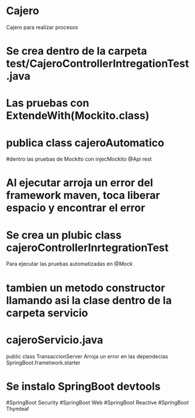 # Cajero
Cajero para realizar  procesos
# Se crea dentro de la carpeta test/CajeroControllerIntregationTest.java 
# Las pruebas con ExtendeWith(Mockito.class)
# publica class cajeroAutomatico
#dentro las pruebas de Mockito con injecMockito 
@Api rest
# Al ejecutar arroja un error del framework  maven, toca liberar espacio y encontrar el error
#  Se crea un plubic class cajeroControllerInrtegrationTest
Para ejecutar las pruebas automatizadas en @Mock
# tambien un metodo constructor llamando asi la clase dentro de la carpeta servicio
# cajeroServicio.java
public class TransaccionServer
Arroja un error en las dependecias SpringBoot.frametwork.starter
# Se instalo SpringBoot devtools
#SpringBoot Security
#SpringBoot Web
#SpringBoot Reactive
#SpringBoot Thymleaf


